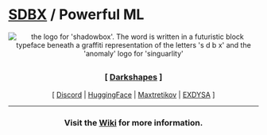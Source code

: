 

# [SDBX](https://github.com/darkshapes/sdbx) / Powerful ML

<div align="center"> 
 
![the logo for 'shadowbox'. The word is written in a futuristic block typeface beneath a graffiti representation of the letters 's d b x' and the 'anomaly' logo for 'singuarlity'](https://github.com/user-attachments/assets/8913c77a-8252-4b18-8fc8-4160d6065cf7)
##

 ### [ [Darkshapes](https://github.com/darkshapes) ]
[ [Discord](https://discord.gg/RYaJw9mPPe) | [HuggingFace](https://huggingface.co/darkshapes) | [Maxtretikov](https://github.com/Maxtretikov/) | [EXDYSA](https://github.com/exdysa/) ]

<hr>

### Visit the [Wiki](https://github.com/darkshapes/sdbx/wiki) for more information.

</div>
